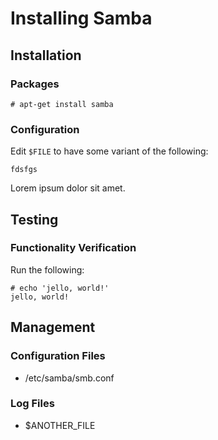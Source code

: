 # Installing Samba
## Installation
### Packages
    # apt-get install samba

### Configuration
Edit `$FILE` to have some variant of the following:

    fdsfgs

Lorem ipsum dolor sit amet.

## Testing
### Functionality Verification
Run the following:

    # echo 'jello, world!'
    jello, world!

## Management
### Configuration Files
* /etc/samba/smb.conf

### Log Files
* $ANOTHER_FILE